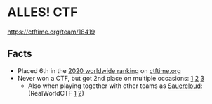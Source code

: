 # ALLES! CTF

<a href="https://ctftime.org/team/18419">https://ctftime.org/team/18419</a>

## Facts

- Placed 6th in the <a href="https://ctftime.org/stats/2020">2020 worldwide ranking</a> on <a href="https://ctftime.org">ctftime.org</a>
- Never won a CTF, but got 2nd place on multiple occasions: <a href="https://ctftime.org/event/1082">1</a> <a href="https://ctftime.org/event/1079">2</a> <a href="https://ctftime.org/event/980">3</a>
    - Also when playing together with other teams as <a href="https://ctftime.org/team/54748">Sauercloud</a>: (RealWorldCTF <a href="https://ctftime.org/event/1198">1</a> <a href="https://ctftime.org/event/1507">2</a>)
